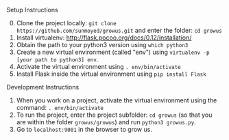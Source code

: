 Setup Instructions

0. Clone the project locally: `git clone https://github.com/sunmoyed/growus.git` and enter the folder: `cd growus`
1. Install virtualenv: http://flask.pocoo.org/docs/0.12/installation/
2. Obtain the path to your python3 version using `which python3`
3. Create a new virtual environment (called "env") using `virtualenv -p [your path to python3] env`.
4. Activate the virtual environment using `. env/bin/activate`
5. Install Flask inside the virtual environment using `pip install Flask`

Development Instructions

1. When you work on a project, activate the virtual environment using the command: `. env/bin/activate`
2. To run the project, enter the project subfolder: `cd growus` (so that you are within the folder `growus/growus`) and run `python3 growus.py`.
3. Go to `localhost:9001` in the browser to grow us.
